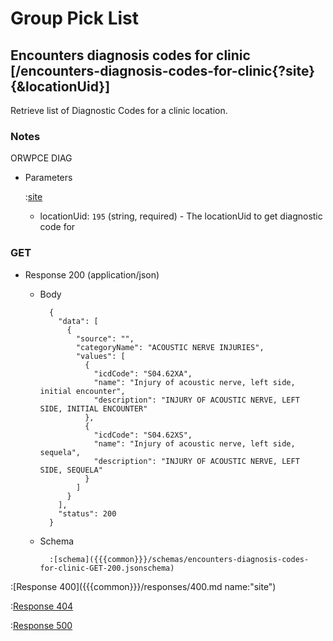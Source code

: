 # Group Pick List

## Encounters diagnosis codes for clinic [/encounters-diagnosis-codes-for-clinic{?site}{&locationUid}]

Retrieve list of Diagnostic Codes for a clinic location.

### Notes

ORWPCE DIAG

+ Parameters

    :[site]({{{common}}}/parameters/site.md)

    + locationUid: `195` (string, required) - The locationUid to get diagnostic code for

### GET

+ Response 200 (application/json)

    + Body

            {
              "data": [
                {
                  "source": "",
                  "categoryName": "ACOUSTIC NERVE INJURIES",
                  "values": [
                    {
                      "icdCode": "S04.62XA",
                      "name": "Injury of acoustic nerve, left side, initial encounter",
                      "description": "INJURY OF ACOUSTIC NERVE, LEFT SIDE, INITIAL ENCOUNTER"
                    },
                    {
                      "icdCode": "S04.62XS",
                      "name": "Injury of acoustic nerve, left side, sequela",
                      "description": "INJURY OF ACOUSTIC NERVE, LEFT SIDE, SEQUELA"
                    }
                  ]
                }
              ],
              "status": 200
            }

    + Schema

            :[schema]({{{common}}}/schemas/encounters-diagnosis-codes-for-clinic-GET-200.jsonschema)

:[Response 400]({{{common}}}/responses/400.md name:"site")

:[Response 404]({{{common}}}/responses/404.md)

:[Response 500]({{{common}}}/responses/500.md)


